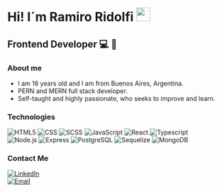 <h1>Hi! I´m Ramiro Ridolfi <img src="https://raw.githubusercontent.com/iampavangandhi/iampavangandhi/master/gifs/Hi.gif" width="31px"></h1>
<h2>Frontend Developer 💻 🎨</h2>

### About me
- I am 16 years old and I am from Buenos Aires, Argentina.
- PERN and MERN full stack developer.
- Self-taught and highly passionate, who seeks to improve and learn.

### Technologies
  ![HTML5](https://img.shields.io/badge/-HTML5-333333?style=flat&logo=HTML5)
  ![CSS](https://img.shields.io/badge/-CSS-333333?style=flat&logo=CSS3&logoColor=1572B6)
  ![SCSS](https://img.shields.io/badge/-SCSS-333333?style=flat&logo=SASS&logoColor=CE6B9E)
  ![JavaScript](https://img.shields.io/badge/-JavaScript-333333?style=flat&logo=javascript)
  ![React](https://img.shields.io/badge/-React-333333?style=flat&logo=react)
  ![Typescript](https://img.shields.io/badge/-Typescript-333333?style=flat&logo=typescript)
  <br/>
  ![Node.js](https://img.shields.io/badge/-Node.js-333333?style=flat&logo=node.js)
  ![Express](https://img.shields.io/badge/-Express-333333?style=flat&logo=express)
  ![PostgreSQL](https://img.shields.io/badge/-PostgreSQL-333333?style=flat&logo=postgresql)
  ![Sequelize](https://img.shields.io/badge/-Sequelize-333333?style=flat&logo=sequelize)
  ![MongoDB](https://img.shields.io/badge/-MongoDB-333333?style=flat&logo=MongoDB)

### Contact Me
<a href="https://www.linkedin.com/in/ramiro-ridolfi-234956277/"><img alt="LinkedIn" src="https://img.shields.io/badge/LinkedIn-Ramiro%20Ridolfi-0D170E?style=flat&logo=linkedin"></a>
<br>
<a href="ramiroenet35@gmail.com"><img alt="Email" src="https://img.shields.io/badge/Gmail-ramiroenet35@gmail.com-0D170E?style=flat-square&logo=gmail"></a>  






